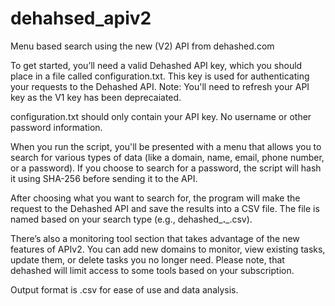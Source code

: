 # dehahsed_apiv2
Menu based search using the new (V2) API from dehashed.com 

To get started, you’ll need a valid Dehashed API key, which you should place in a file called configuration.txt. This key is used for authenticating your requests to the Dehashed API. Note: You'll need to refresh your API key as the V1 key has been deprecaiated. 

configuration.txt should only contain your API key. No username or other password information. 

When you run the script, you'll be presented with a menu that allows you to search for various types of data (like a domain, name, email, phone number, or a password). If you choose to search for a password, the script will hash it using SHA-256 before sending it to the API.

After choosing what you want to search for, the program will make the request to the Dehashed API and save the results into a CSV file. The file is named based on your search type (e.g., dehashed_**.**_.csv).

There’s also a monitoring tool section that takes advantage of the new features of APIv2. You can add new domains to monitor, view existing tasks, update them, or delete tasks you no longer need. Please note, that dehashed will limit access to some tools based on your subscription.

Output format is .csv for ease of use and data analysis. 
